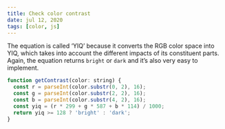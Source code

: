 ```yaml
---
title: Check color contrast
date: jul 12, 2020
tags: [color, js]
---
```


The equation is called ‘YIQ’ because it converts the RGB color space into YIQ, which takes into account the different impacts of its constituent parts. Again, the equation returns `bright` or `dark` and it’s also very easy to implement.

```js
function getContrast(color: string) {
  const r = parseInt(color.substr(0, 2), 16);
  const g = parseInt(color.substr(2, 2), 16);
  const b = parseInt(color.substr(4, 2), 16);
  const yiq = (r * 299 + g * 587 + b * 114) / 1000;
  return yiq >= 128 ? 'bright' : 'dark';
}
```

